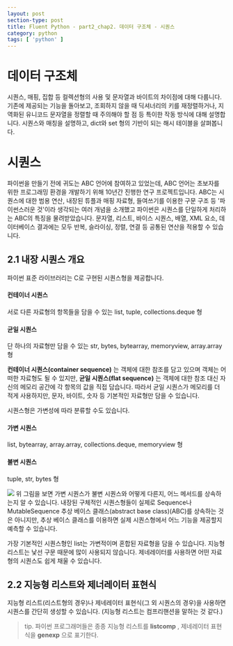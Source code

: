 ```yaml
---
layout: post
section-type: post
title: Fluent Python - part2_chap2. 데이터 구조체 - 시퀀스
category: python
tags: [ 'python' ]
---
```


# 데이터 구조체

시퀀스, 매핑, 집합 등 컬렉션형의 사용 및 문자열과 바이트의 차이점에 대해 다룹니다. 기존에 제공되는 기능을 돌아보고, 조회하지 않을 때 딕셔너리의 키를 재정렬하거나, 지역화된 유니코드 문자열을 정렬할 때 주의해야 할 점 등 특이한 작동 방식에 대해 설명합니다. 시퀀스와 매칭을 설명하고, dict와 set 형의 기반이 되는 해시 테이블을 살펴봅니다.

# 시퀀스

파이썬을 만들기 전에 귀도는 ABC 언어에 참여하고 있었는데, ABC 언어는 초보자를 위한 프로그래밍 환경을 개발하기 위해 10년간 진행한 연구 프로젝트입니다. ABC는 시퀀스에 대한 범용 연산, 내장된 튜플과 매핑 자료형, 들여쓰기를 이용한 구문 구조 등 '파이썬스러운 것'이라 생각되는 여러 개념을 소개했고 파이썬은 시퀀스를 단일하게 처리하는 ABC의 특징을 물려받았습니다. 문자열, 리스트, 바이스 시퀀스, 배열, XML 요소, 데이터베이스 결과에는 모두 반복, 슬라이싱, 정렬, 연결 등 공통된 연산을 적용할 수 있습니다.

## 2.1 내장 시퀀스 개요
파이썬 표준 라이브러리는 C로 구현된 시퀀스형을 제공합니다.

#### 컨테이너 시퀀스
서로 다른 자료형의 항목들을 담을 수 있는 list, tuple, collections.deque 형

#### 균일 시퀀스
단 하나의 자료형만 담을 수 있는 str, bytes, bytearray, memoryview, array.array형

**컨테이너 시퀀스(container sequence)** 는 객체에 대한 참조를 담고 있으며 객체는 어떠한 자료형도 될 수 있지만, **균일 시퀀스(flat sequence)** 는 객체에 대한 참조 대신 자신의 메모리 공간에 각 항목의 값을 직접 담습니다. 따라서 균일 시퀀스가 메모리를 더 적게 사용하지만, 문자, 바이트, 숫자 등 기본적인 자료형만 담을 수 있습니다.  

시퀀스형은 가변성에 따라 분류할 수도 있습니다.

#### 가변 시퀀스
list, bytearray, array.array, collections.deque, memoryview 형

#### 불변 시퀀스
tuple, str, bytes 형

![]({{site.url}}/img/post/python/fluent/2.1.png)
위 그림을 보면 가변 시퀀스가 불변 시퀀스와 어떻게 다른지, 어느 메서드를 상속하는지 알 수 있습니다. 내장된 구체적인 시퀀스형들이 실제로 Sequence나 MutableSequence 추상 베이스 클래스(abstract base class)(ABC)를 상속하는 것은 아니지만, 추상 베이스 클래스를 이용하면 실제 시퀀스형에서 어느 기능을 제공할지 예측할 수 있습니다.  

가장 기본적인 시퀀스형인 list는 가변적이며 혼합된 자료형을 담을 수 있습니다. 지능형 리스트는 낯선 구문 때문에 많이 사용되지 않습니다. 제네레이터를 사용하면 어떤 자료형의 시퀀스도 쉽게 채울 수 있습니다.

## 2.2 지능형 리스트와 제너레이터 표현식
지능형 리스트(리스트형의 경우)나 제네레이터 표현식(그 외 시퀀스의 경우)을 사용하면 시퀀스를 간단히 생성할 수 있습니다. (지능형 리스트는 컴프리핸션을 말하는 것 같다.)

> tip. 파이썬 프로그래머들은 종종 지능형 리스트를 **listcomp** , 제네레이터 표현식을 **genexp** 으로 표기한다.

